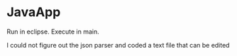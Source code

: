 # JavaApp

Run in eclipse.
Execute in main.

I could not figure out the json parser and coded a text file that can be edited
